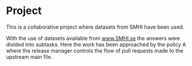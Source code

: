 # Project
This is a collaborative project where datasets from SMHI have been used.

With the use of datasets available from www.SMHI.se the answers were divided into subtasks. Here the work has been approached by the policy A where the release manager controls the flow of pull requests made to the upstream main file. 
